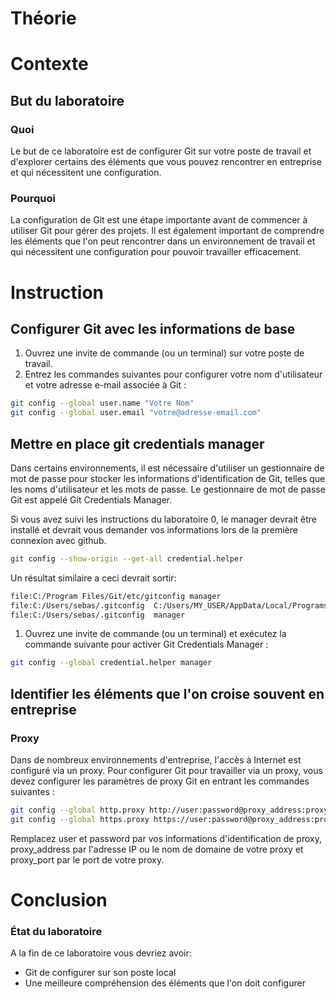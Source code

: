 
# Théorie

# Contexte
## But du laboratoire
### Quoi
Le but de ce laboratoire est de configurer Git sur votre poste de travail et d'explorer certains des éléments que vous pouvez rencontrer en entreprise et qui nécessitent une configuration.

### Pourquoi
La configuration de Git est une étape importante avant de commencer à utiliser Git pour gérer des projets. Il est également important de comprendre les éléments que l'on peut rencontrer dans un environnement de travail et qui nécessitent une configuration pour pouvoir travailler efficacement.

# Instruction
## Configurer Git avec les informations de base
1. Ouvrez une invite de commande (ou un terminal) sur votre poste de travail.
2. Entrez les commandes suivantes pour configurer votre nom d'utilisateur et votre adresse e-mail associée à Git :

```bash
git config --global user.name "Votre Nom"
git config --global user.email "votre@adresse-email.com"
```

## Mettre en place **git credentials manager**

Dans certains environnements, il est nécessaire d'utiliser un gestionnaire de mot de passe pour stocker les informations d'identification de Git, telles que les noms d'utilisateur et les mots de passe. Le gestionnaire de mot de passe Git est appelé Git Credentials Manager.

Si vous avez suivi les instructions du laboratoire 0, le manager devrait être installé et devrait vous demander vos informations lors de la première connexion avec github.

```bash
git config --show-origin --get-all credential.helper
```

Un résultat similaire a ceci devrait sortir:

```bash
file:C:/Program Files/Git/etc/gitconfig manager
file:C:/Users/sebas/.gitconfig  C:/Users/MY_USER/AppData/Local/Programs/Git\ Credential\ Manager/git-credential-manager
file:C:/Users/sebas/.gitconfig  manager
```

1. Ouvrez une invite de commande (ou un terminal) et exécutez la commande suivante pour activer Git Credentials Manager :

```bash 
git config --global credential.helper manager
```

## Identifier les éléments que l'on croise souvent en entreprise
### Proxy 
Dans de nombreux environnements d'entreprise, l'accès à Internet est configuré via un proxy. Pour configurer Git pour travailler via un proxy, vous devez configurer les paramètres de proxy Git en entrant les commandes suivantes :

```bash
git config --global http.proxy http://user:password@proxy_address:proxy_port
git config --global https.proxy https://user:password@proxy_address:proxy_port
```

Remplacez user et password par vos informations d'identification de proxy, proxy_address par l'adresse IP ou le nom de domaine de votre proxy et proxy_port par le port de votre proxy.

# Conclusion
### État du laboratoire 
A la fin de ce laboratoire vous devriez avoir:
- Git de configurer sur son poste local 
- Une meilleure compréhension des éléments que l'on doit configurer
